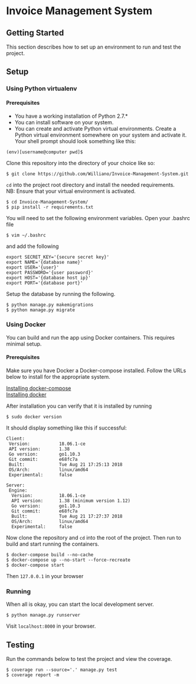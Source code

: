 # Invoice Management System

## Getting Started
This section describes how to set up an environment to run and test the project.

## Setup

### Using Python virtualenv

#### Prerequisites
* You have a working installation of Python 2.7.*
* You can install software on your system.
* You can create and activate Python virtual environments.
Create a Python virtual environment somewhere on your system and activate it.
Your shell prompt should look something like this:
```shell
(env)[username@computer pwd]$
```

Clone this repository into the directory of your choice like so:
```shell
$ git clone https://github.com/Williano/Invoice-Management-System.git
```

`cd` into the project root directory and install the needed requirements.  
NB: Ensure that your virtual environment is activated.
```shell
$ cd Invoice-Management-System/
$ pip install -r requirements.txt
```

You will need to set the following environment variables. 
Open your .bashrc file
```shell
$ vim ~/.bashrc
```

and add the following 
```shell
export SECRET_KEY='{secure secret key}'
export NAME='{database name}'
export USER='{user}'
export PASSWORD='{user password}'
export HOST='{database host ip}'
export PORT='{database port}'

```

Setup the database by running the following.
```shell
$ python manage.py makemigrations
$ python manage.py migrate
```
### Using Docker
You can build and run the app using Docker containers. This requires minimal setup.

#### Prerequisites
Make sure you have Docker a Docker-compose installed. Follow the URLs
below to install for the appropriate system.

[Installing docker-compose]([GitHub](http://github.com))  
[Installing docker](https://docs.docker.com/install/linux/docker-ce/ubuntu/#install-docker-ce-1)

After installation you can verify that it is installed by running
```shell
$ sudo docker version
```
It should display something like this if successful:
```
Client:
 Version:           18.06.1-ce
 API version:       1.38
 Go version:        go1.10.3
 Git commit:        e68fc7a
 Built:             Tue Aug 21 17:25:13 2018
 OS/Arch:           linux/amd64
 Experimental:      false

Server:
 Engine:
  Version:          18.06.1-ce
  API version:      1.38 (minimum version 1.12)
  Go version:       go1.10.3
  Git commit:       e68fc7a
  Built:            Tue Aug 21 17:27:37 2018
  OS/Arch:          linux/amd64
  Experimental:     false
```

Now clone the repository and `cd` into the root of the project. Then run
to build and start running the containers.
```
$ docker-compose build --no-cache
$ docker-compose up --no-start --force-recreate
$ docker-compose start
```
Then `127.0.0.1` in your browser

### Running
When all is okay, you can start the local development server.
```shell
$ python manage.py runserver
```

Visit `localhost:8000` in your browser.

## Testing
Run the commands below to test the project and view the coverage.
```shell
$ coverage run --source='.' manage.py test
$ coverage report -m
```